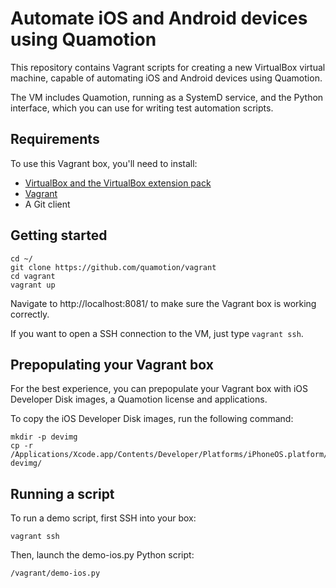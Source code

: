 Automate iOS and Android devices using Quamotion
================================================

This repository contains Vagrant scripts for creating a new VirtualBox virtual machine, capable
of automating iOS and Android devices using Quamotion.

The VM includes Quamotion, running as a SystemD service, and the Python interface, which you can use
for writing test automation scripts.

Requirements
------------

To use this Vagrant box, you'll need to install:
* [VirtualBox and the VirtualBox extension pack](https://www.virtualbox.org/wiki/Downloads)
* [Vagrant](https://www.vagrantup.com/)
* A Git client

Getting started
---------------

```
cd ~/
git clone https://github.com/quamotion/vagrant
cd vagrant
vagrant up
```

Navigate to http://localhost:8081/ to make sure the Vagrant box is working correctly.

If you want to open a SSH connection to the VM, just type `vagrant ssh`.

Prepopulating your Vagrant box
------------------------------

For the best experience, you can prepopulate your Vagrant box with iOS Developer Disk images,
a Quamotion license and applications.

To copy the iOS Developer Disk images, run the following command:

```
mkdir -p devimg
cp -r /Applications/Xcode.app/Contents/Developer/Platforms/iPhoneOS.platform/DeviceSupport/* devimg/
```

Running a script
----------------

To run a demo script, first SSH into your box:

```
vagrant ssh
```

Then, launch the demo-ios.py Python script:

```
/vagrant/demo-ios.py
```